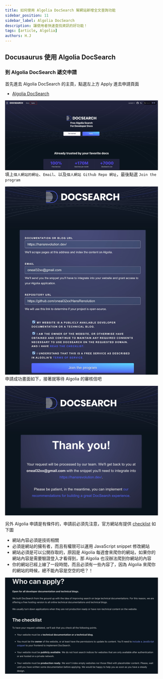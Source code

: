 ```yaml
---
title: 如何使用 Algolia DocSearch 幫網站新增全文查詢功能
sidebar_position: 11
sidebar_label: Algolia DocSearch
description: 讓使用者快速查找資訊的好功能！
tags: [article, Algolia]
authors: H.J
---
```



## Docusaurus 使用 Algolia DocSearch

### 到 Algolia DocSearch 遞交申請

首先進去 Algolia DocSearch 的主頁，點選左上方 Apply 進去申請頁面

- [Algolia DocSearch](https://docsearch.algolia.com/)
  

![Algolia01](./Algolia01.jpg)
填上`個人網站的網址`、`Email`、以及`個人網站 Github Repo 網址`，最後點選 `Join the program`

![Algolia02](./Algolia02.jpg)
申請成功畫面如下，接著就等待 Algolia 的審核信吧

![Algolia03](./Algolia03.jpg)

 另外 Algolia 申請是有條件的，申請前必須先注意，官方網站有提供 [checklist](https://docsearch.algolia.com/docs/who-can-apply) 如下圖

- 網站內容必須是技術相關
- 必須是網站的擁有者，而且有權限可以運用 JavaScript snippet 修改網站
- 網站必須是可以公開存取的，原因是 Algolia 每週會來爬你的網站，如果你的網站內容是需要驗證登入才看得到，那 Algolia 也沒辦法爬到你網站的內容
- 你的網站已經上線了一段時間，而且必須有一些內容了，因為 Algolia 來爬你的網站的時候，總不能內容是空空的吧？！

![Algolia04](./Algolia04.jpg)

